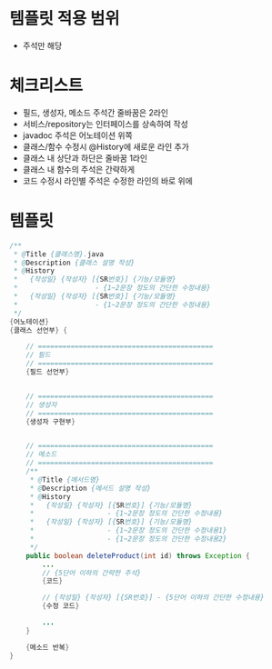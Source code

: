 # 템플릿 적용 범위
- 주석만 해당

# 체크리스트
- 필드, 생성자, 메소드 주석간 줄바꿈은 2라인
- 서비스/repository는 인터페이스를 상속하여 작성
- javadoc 주석은 어노테이션 위쪽
- 클래스/함수 수정시 @History에 새로운 라인 추가
- 클래스 내 상단과 하단은 줄바꿈 1라인
- 클래스 내 함수의 주석은 간략하게
- 코드 수정시 라인별 주석은 수정한 라인의 바로 위에

# 템플릿
```java
/**
 * @Title {클래스명}.java
 * @Description {클래스 설명 작성}
 * @History
 *   {작성일} {작성자} [{SR번호}] {기능/모듈명}
 *                   - {1~2문장 정도의 간단한 수정내용}
 *   {작성일} {작성자} [{SR번호}] {기능/모듈명}
 *                   - {1~2문장 정도의 간단한 수정내용}
 */
{어노테이션}
{클래스 선언부} {

    // ===========================================
    // 필드
    // ===========================================
    {필드 선언부}


    // ===========================================
    // 생성자
    // ===========================================
    {생성자 구현부}


    // ===========================================
    // 메소드
    // ===========================================
    /**
     * @Title {메서드명}
     * @Description {메서드 설명 작성}
     * @History
     *   {작성일} {작성자} [{SR번호}] {기능/모듈명}
     *                  - {1~2문장 정도의 간단한 수정내용}
     *   {작성일} {작성자} [{SR번호}] {기능/모듈명}
     *                  - {1~2문장 정도의 간단한 수정내용1}
     *                  - {1~2문장 정도의 간단한 수정내용2}
     */
    public boolean deleteProduct(int id) throws Exception {
        ...
        // {5단어 이하의 간략한 주석}
        {코드}

        // {작성일} {작성자} [{SR번호}] - {5단어 이하의 간단한 수정내용}
        {수정 코드}

        ...
    }

    {메소드 반복}
}
```